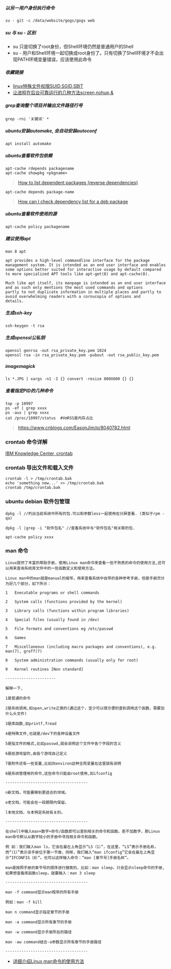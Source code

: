 ##### 以另一用户身份执行命令
```
su - git -c /data/website/gogs/gogs web
```

##### su 与 su - 区别
- su 只是切换了root身份，但Shell环境仍然是普通用户的Shell
- su - 用户和Shell环境一起切换成root身份了。只有切换了Shell环境才不会出现PATH环境变量错误，应该使用此命令

##### 收藏链接
- [linux特殊文件权限SUID,SGID,SBIT](http://www.cnblogs.com/javaee6/p/4026108.html)
- [让进程在后台可靠运行的几种方法screen,nohup,&](https://www.ibm.com/developerworks/cn/linux/l-cn-nohup/index.html)

##### grep查询整个项目并输出文件路径行号
```
grep -rni '关键词' *
```

##### ubuntu安装automake, 会自动安装autoconf
```
apt install automake
```

##### ubuntu查看软件包依赖
```
apt-cache rdepends packagename
apt-cache showpkg <pkgname>
```
> [How to list dependent packages (reverse dependencies)](https://askubuntu.com/questions/128524/how-to-list-dependent-packages-reverse-dependencies)

```
apt-cache depends package-name
```
> [How can I check dependency list for a deb package](https://askubuntu.com/questions/80655/how-can-i-check-dependency-list-for-a-deb-package/80656)

##### ubuntu查看软件使用的源
```
apt-cache policy packagename
```

##### 建议使用apt
```
man 8 apt

apt provides a high-level commandline interface for the package management system. It is intended as an end user interface and enables
some options better suited for interactive usage by default compared to more specialized APT tools like apt-get(8) and apt-cache(8).

Much like apt itself, its manpage is intended as an end user interface and as such only mentions the most used commands and options
partly to not duplicate information in multiple places and partly to avoid overwhelming readers with a cornucopia of options and
details.
```

##### 生成ssh-key
```
ssh-keygen -t rsa
```

##### 生成openssl公私钥
```
openssl genrsa -out rsa_private_key.pem 1024
openssl rsa -in rsa_private_key.pem -pubout -out rsa_public_key.pem
```

##### imagemagick
```
ls *.JPG | xargs -n1 -I {} convert -resize 800X600 {} {}
```

##### 查看指定PID的几种命令

```
top -p 10997
ps -ef | grep xxxx
ps -aux | grep xxxx
cat /proc/10997/status  #VmRSS是内存占比
```

> https://www.cnblogs.com/EasonJim/p/8040782.html

### crontab 命令详解

[IBM Knowledge Center, crontab](https://www.ibm.com/support/knowledgecenter/zh/ssw_aix_71/com.ibm.aix.cmds1/crontab.htm)


### crontab 导出文件和载入文件
```
crontab -l > /tmp/crontab.bak
echo 'something new...' >> /tmp/crontab.bak
crontab /tmp/crontab.bak
```

### ubuntu debian 软件包管理

```
dpkg -l //列出当前系统中所有的包.可以和参数less一起使用在分屏查看. (类似于rpm -qa)

dpkg -l |grep -i "软件包名" //查看系统中与"软件包名"相关联的包.

apt-cache policy xxxx
```

### man 命令

```
Linux提供了丰富的帮助手册，使用Linux man命令来查看一些不熟悉的命令的使用方法,还可以用来查询系统库文件中的一些函数定义和使用方法。

Linux man中的man就是manual的缩写，用来查看系统中自带的各种参考手册，但是手册页分为好几个部分，如下所示：

1   Executable programs or shell commands

2   System calls (functions provided by the kernel)

3   Library calls (functions within program libraries)

4   Special files (usually found in /dev)

5   File formats and conventions eg /etc/passwd

6   Games

7   Miscellaneous (including macro packages and conventions), e.g. man(7), groff(7)

8   System administration commands (usually only for root)

9   Kernel routines [Non standard]

----------------------

解释一下,

1是普通的命令

2是系统调用,如open,write之类的(通过这个，至少可以很方便的查到调用这个函数，需要加什么头文件)

3是库函数,如printf,fread

4是特殊文件,也就是/dev下的各种设备文件

5是指文件的格式,比如passwd,就会说明这个文件中各个字段的含义

6是给游戏留的,由各个游戏自己定义

7是附件还有一些变量,比如向environ这种全局变量在这里就有说明

8是系统管理用的命令,这些命令只能由root使用,如ifconfig

------------------------------------

n新文档，可能要移到更适合的领域。

o老文档，可能会在一段期限内保留。

l本地文档，与本特定系统有关的。

------------------------------------

在shell中输入man+数字+命令/函数即可以查到相关的命令和函数。若不加数字，那Linux man命令默认从数字较小的手册中寻找相关命令和函数。

例 如：我们输入man ls，它会在最左上角显示“LS（1）”，在这里，“LS”表示手册名称，而“（1）”表示该手册位于第一节章，同样，我们输入“man ifconfig”它会在最左上角显示“IFCONFIG（8）”。也可以这样输入命令：“man [章节号]手册名称”。

man是按照手册的章节号的顺序进行搜索的，比如：man sleep，只会显示sleep命令的手册,如果想查看库函数sleep，就要输入：man 3 sleep

------------------------------------

man -f command显示man程序的所有手册

例如：man -f kill

man n command显示指定章节的手册

man -a command显示所有章节的手册

man -w command显示手册所在的路径

man -aw command结合-a参数显示所有章节的手册路径

------------------------------------
```

- [详细介绍Linux man命令的使用方法](https://www.cnblogs.com/Jason-Ch/articles/2772973.html)